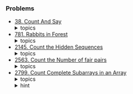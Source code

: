 ### Problems

-   [38. Count And Say](./problems/lc38.cpp)
    <details>
        <summary> topics </summary>
        ( iteration )
    </details>
-   [781. Rabbits in Forest](./problems/lc781.cpp)
    <details>
        <summary> topics </summary>
        ( iteration | frequency )
    </details>
-   [2145. Count the Hidden Sequences](./problems/lc2145.cpp)
    <details>
        <summary> topics </summary>
        ( bs | math )
    </details>
-   [2563. Count the Number of fair pairs](./problems/lc2563.cpp)
    <details>
        <summary> topics </summary>
        ( bs | pre-computation ) <br/>
        pre-computation is way more optimal
    </details>
-   [2799. Count Complete Subarrays in an Array](./problems/lc2799.cpp)
    <details>
        <summary> topics </summary>
        ( sliding window )
    </details>
    <details>
        <summary> hint </summary>
        observe that just when a subarray reaches the distinct target that means there are no other distinct elements left to increase the distinct elements
    </details>
